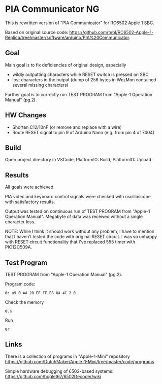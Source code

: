 # PIA Communicator NG

This is rewritten version of "PIA Communicator" for RC6502 Apple 1 SBC.

Based on original source code:
https://github.com/tebl/RC6502-Apple-1-Replica/tree/master/software/arduino/PIA%20Communicator.


## Goal

Main goal is to fix deficiencies of original design, especially 
- wildly outputting characters while RESET switch is pressed on SBC
- lost characters in the output (dump of 256 bytes in WozMon contained several missing characters)

Further goal is to correctly run TEST PROGRAM from "Apple-1 Operation Manual" (pg.2).



## HW Changes

- Shorten C12/10nF (or remove and replace with a wire)
- Route RESET signal to pin 9 of Arduino Nano (e.g. from pin 4 of 7404)



## Build

Open project directory in VSCode, PlatformIO: Build, PlatformIO: Upload.



## Results

All goals were achieved.

PIA video and keyboard control signals were checked with oscilloscope
with satisfactory results.

Output was tested on continuous run of TEST PROGRAM from
"Apple-1 Operation Manual". Megabyte of data was received without
a single character loss.


NOTE:
While I think it should work without any problem, I have to mention
that I haven't tested the code with original RESET circuit.
I was so unhappy with RESET circuit functionality that I've replaced 555
timer with PIC12C509A.



## Test Program

TEST PROGRAM from "Apple-1 Operation Manual" (pg.2).

Program code:

    0: a9 0 AA 20 EF FF E8 8A 4C 2 0

Check the memory

    0.a

Run

    0r


## Links

There is a collection of programs in "Apple-1-Mini" repository
https://github.com/DutchMaker/Apple-1-Mini/tree/master/code/programs

Simple hardware debugging of 6502-based systems:
https://github.com/hoglet67/6502Decoder/wiki
